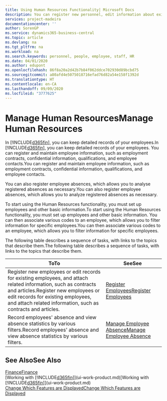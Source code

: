 ```yaml
---
title: Using Human Resources Functionality| Microsoft Docs
description: You can register new personnel, edit information about existing staff, and record and analyse absence.
services: project-madeira
documentationcenter: ''
author: SorenGP
ms.service: dynamics365-business-central
ms.topic: article
ms.devlang: na
ms.tgt_pltfrm: na
ms.workload: na
ms.search.keywords: personnel, people, employee, staff, HR
ms.date: 04/01/2020
ms.author: edupont
ms.openlocfilehash: 86f8a20a2d42b7b84f062ddce702930d89bcbd75
ms.sourcegitcommit: a80afd4e5075018716efad76d82a54e158f1392d
ms.translationtype: HT
ms.contentlocale: en-CA
ms.lasthandoff: 09/09/2020
ms.locfileid: "3777625"
---
```

# <a name="manage-human-resources"></a><span data-ttu-id="4d1cf-103">Manage Human Resources</span><span class="sxs-lookup"><span data-stu-id="4d1cf-103">Manage Human Resources</span></span>
<span data-ttu-id="4d1cf-104">In [!INCLUDE[d365fin](includes/d365fin_md.md)], you can keep detailed records of your employees.</span><span class="sxs-lookup"><span data-stu-id="4d1cf-104">In [!INCLUDE[d365fin](includes/d365fin_md.md)], you can keep detailed records of your employees.</span></span> <span data-ttu-id="4d1cf-105">You can register and maintain employee information, such as employment contracts, confidential information, qualifications, and employee contacts.</span><span class="sxs-lookup"><span data-stu-id="4d1cf-105">You can register and maintain employee information, such as employment contracts, confidential information, qualifications, and employee contacts.</span></span>

<span data-ttu-id="4d1cf-106">You can also register employee absences, which allows you to analyse registered absences as necessary.</span><span class="sxs-lookup"><span data-stu-id="4d1cf-106">You can also register employee absences, which allows you to analyze registered absences as necessary.</span></span>

<span data-ttu-id="4d1cf-107">To start using the Human Resources functionality, you must set up employees and other basic information.</span><span class="sxs-lookup"><span data-stu-id="4d1cf-107">To start using the Human Resources functionality, you must set up employees and other basic information.</span></span> <span data-ttu-id="4d1cf-108">You can then associate various codes to an employee, which allows you to filter information for specific employees.</span><span class="sxs-lookup"><span data-stu-id="4d1cf-108">You can then associate various codes to an employee, which allows you to filter information for specific employees.</span></span>

<span data-ttu-id="4d1cf-109">The following table describes a sequence of tasks, with links to the topics that describe them.</span><span class="sxs-lookup"><span data-stu-id="4d1cf-109">The following table describes a sequence of tasks, with links to the topics that describe them.</span></span>

| <span data-ttu-id="4d1cf-110">To</span><span class="sxs-lookup"><span data-stu-id="4d1cf-110">To</span></span> | <span data-ttu-id="4d1cf-111">See</span><span class="sxs-lookup"><span data-stu-id="4d1cf-111">See</span></span> |
| --- | --- |
| <span data-ttu-id="4d1cf-112">Register new employees or edit records for existing employees, and attach related information, such as contracts and articles.</span><span class="sxs-lookup"><span data-stu-id="4d1cf-112">Register new employees or edit records for existing employees, and attach related information, such as contracts and articles.</span></span> |[<span data-ttu-id="4d1cf-113">Register Employees</span><span class="sxs-lookup"><span data-stu-id="4d1cf-113">Register Employees</span></span>](hr-how-register-employees.md) |
| <span data-ttu-id="4d1cf-114">Record employees' absence and view absence statistics by various filters.</span><span class="sxs-lookup"><span data-stu-id="4d1cf-114">Record employees' absence and view absence statistics by various filters.</span></span> |[<span data-ttu-id="4d1cf-115">Manage Employee Absence</span><span class="sxs-lookup"><span data-stu-id="4d1cf-115">Manage Employee Absence</span></span>](hr-how-manage-absence.md) |

## <a name="see-also"></a><span data-ttu-id="4d1cf-116">See Also</span><span class="sxs-lookup"><span data-stu-id="4d1cf-116">See Also</span></span>
[<span data-ttu-id="4d1cf-117">Finance</span><span class="sxs-lookup"><span data-stu-id="4d1cf-117">Finance</span></span>](finance.md)  
<span data-ttu-id="4d1cf-118">[Working with [!INCLUDE[d365fin](includes/d365fin_md.md)]](ui-work-product.md)</span><span class="sxs-lookup"><span data-stu-id="4d1cf-118">[Working with [!INCLUDE[d365fin](includes/d365fin_md.md)]](ui-work-product.md)</span></span>  
[<span data-ttu-id="4d1cf-119">Change Which Features are Displayed</span><span class="sxs-lookup"><span data-stu-id="4d1cf-119">Change Which Features are Displayed</span></span>](ui-experiences.md)        
